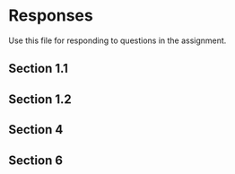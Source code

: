 # Responses

Use this file for responding to questions in the assignment. 

## Section 1.1

## Section 1.2

## Section 4

## Section 6